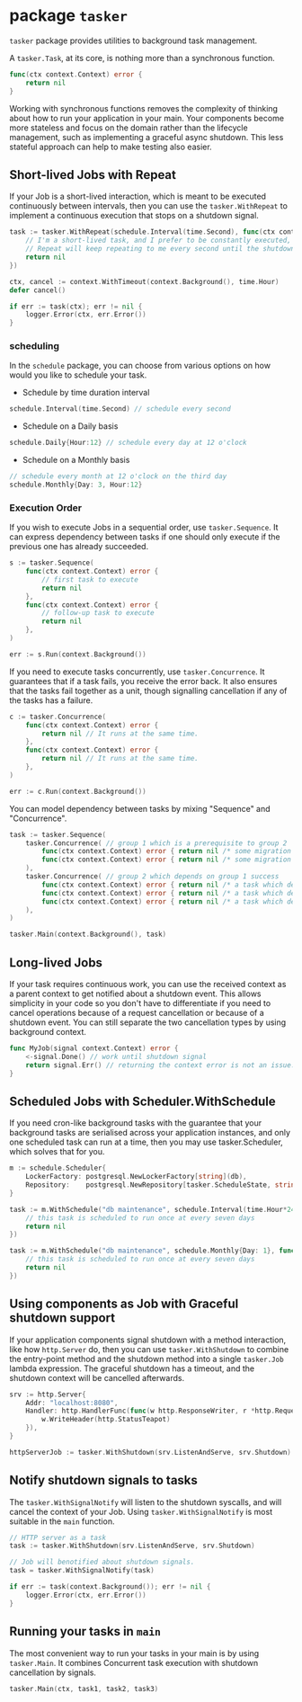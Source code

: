 # package `tasker`

`tasker` package provides utilities to background task management.

A `tasker.Task`, at its core, is nothing more than a synchronous function.

```go
func(ctx context.Context) error {
	return nil
}
```

Working with synchronous functions removes the complexity of thinking about how to run your application in your main.
Your components become more stateless and focus on the domain rather than the lifecycle management, such as implementing a graceful async shutdown.
This less stateful approach can help to make testing also easier.

## Short-lived Jobs with Repeat

If your Job is a short-lived interaction, which is meant to be executed continuously between intervals,
then you can use the `tasker.WithRepeat` to implement a continuous execution that stops on a shutdown signal.

```go
task := tasker.WithRepeat(schedule.Interval(time.Second), func(ctx context.Context) error {
	// I'm a short-lived task, and I prefer to be constantly executed,
	// Repeat will keep repeating to me every second until the shutdown is signalled.
	return nil
})

ctx, cancel := context.WithTimeout(context.Background(), time.Hour)
defer cancel()

if err := task(ctx); err != nil {
	logger.Error(ctx, err.Error())
}
```

### scheduling

In the `schedule` package, you can choose from various options on how would you like to schedule your task.

- Schedule by time duration interval
```go
schedule.Interval(time.Second) // schedule every second
```

- Schedule on a Daily basis
```go
schedule.Daily{Hour:12} // schedule every day at 12 o'clock
```

- Schedule on a Monthly basis
```go
// schedule every month at 12 o'clock on the third day
schedule.Monthly{Day: 3, Hour:12} 
```

### Execution Order

If you wish to execute Jobs in a sequential order, use `tasker.Sequence`.
It can express dependency between tasks if one should only execute if the previous one has already succeeded. 

```go
s := tasker.Sequence(
    func(ctx context.Context) error {
        // first task to execute
        return nil
    },
    func(ctx context.Context) error {
        // follow-up task to execute
        return nil
    },
)

err := s.Run(context.Background())
```

If you need to execute tasks concurrently, use `tasker.Concurrence`.
It guarantees that if a task fails, you receive the error back.
It also ensures that the tasks fail together as a unit, 
though signalling cancellation if any of the tasks has a failure.

```go
c := tasker.Concurrence(
    func(ctx context.Context) error {
        return nil // It runs at the same time.
    },
    func(ctx context.Context) error {
        return nil // It runs at the same time.
    },
)

err := c.Run(context.Background())
```

You can model dependency between tasks by mixing "Sequence" and "Concurrence".

```go
task := tasker.Sequence(
	tasker.Concurrence( // group 1 which is a prerequisite to group 2
		func(ctx context.Context) error { return nil /* some migration task 1 */ },
		func(ctx context.Context) error { return nil /* some migration task 2 */ },
	),
	tasker.Concurrence( // group 2 which depends on group 1 success
		func(ctx context.Context) error { return nil /* a task which depending on a completed migration 1 */ },
		func(ctx context.Context) error { return nil /* a task which depending on a completed migration 2 */ },
		func(ctx context.Context) error { return nil /* a task which depending on a completed migration 3 */ },
	),
)

tasker.Main(context.Background(), task)
```

## Long-lived Jobs

If your task requires continuous work, you can use the received context as a parent context to get notified about a shutdown event.
This allows simplicity in your code so you don't have to differentiate if you need to cancel operations because of a request cancellation or because of a shutdown event.
You can still separate the two cancellation types by using background context.

```go
func MyJob(signal context.Context) error {
	<-signal.Done() // work until shutdown signal
	return signal.Err() // returning the context error is not an issue.
}
```

## Scheduled Jobs with Scheduler.WithSchedule

If you need cron-like background tasks with the guarantee that your background tasks are serialised
across your application instances, and only one scheduled task can run at a time,
then you may use tasker.Scheduler, which solves that for you.

```go
m := schedule.Scheduler{
    LockerFactory: postgresql.NewLockerFactory[string](db),
    Repository:    postgresql.NewRepository[tasker.ScheduleState, string]{/* ... */},
}

task := m.WithSchedule("db maintenance", schedule.Interval(time.Hour*24*7), func(ctx context.Context) error {
    // this task is scheduled to run once at every seven days
    return nil
})

task := m.WithSchedule("db maintenance", schedule.Monthly{Day: 1}, func(ctx context.Context) error {
    // this task is scheduled to run once at every seven days
    return nil
})
```

## Using components as Job with Graceful shutdown support

If your application components signal shutdown with a method interaction, like how `http.Server` do,
then you can use `tasker.WithShutdown` to combine the entry-point method and the shutdown method into a single `tasker.Job` lambda expression.
The graceful shutdown has a timeout, and the shutdown context will be cancelled afterwards.

```go
srv := http.Server{
	Addr: "localhost:8080",
	Handler: http.HandlerFunc(func(w http.ResponseWriter, r *http.Request) {
		w.WriteHeader(http.StatusTeapot)
	}),
}

httpServerJob := tasker.WithShutdown(srv.ListenAndServe, srv.Shutdown)
```

## Notify shutdown signals to tasks

The `tasker.WithSignalNotify` will listen to the shutdown syscalls, and will cancel the context of your Job.
Using `tasker.WithSignalNotify` is most suitable in the `main` function.

```go
// HTTP server as a task
task := tasker.WithShutdown(srv.ListenAndServe, srv.Shutdown)

// Job will benotified about shutdown signals.
task = tasker.WithSignalNotify(task)

if err := task(context.Background()); err != nil {
	logger.Error(ctx, err.Error())
}
```

## Running your tasks in `main`

The most convenient way to run your tasks in your main is by using `tasker.Main`.
It combines Concurrent task execution with shutdown cancellation by signals.

```go
tasker.Main(ctx, task1, task2, task3)
```
